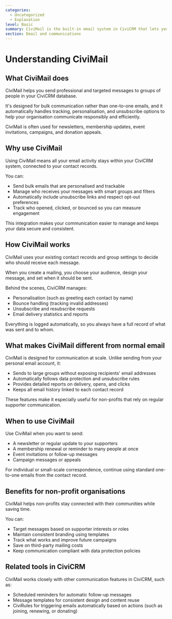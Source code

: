 ```yaml
---
categories:
  - Uncategorized
  - Explanation
level: Basic
summary: CiviMail is the built-in email system in CiviCRM that lets you send and track personalised bulk emails, newsletters, and announcements directly to your contacts.
section: Email and communications
---
```


# Understanding CiviMail

## What CiviMail does

CiviMail helps you send professional and targeted messages to groups of people in your CiviCRM database.

It's designed for bulk communication rather than one-to-one emails, and it automatically handles tracking, personalisation, and unsubscribe options to help your organisation communicate responsibly and efficiently.

CiviMail is often used for newsletters, membership updates, event invitations, campaigns, and donation appeals.

## Why use CiviMail

Using CiviMail means all your email activity stays within your CiviCRM system, connected to your contact records.

You can:

- Send bulk emails that are personalised and trackable  
- Manage who receives your messages with smart groups and filters  
- Automatically include unsubscribe links and respect opt-out preferences  
- Track who opened, clicked, or bounced so you can measure engagement  

This integration makes your communication easier to manage and keeps your data secure and consistent.

## How CiviMail works

CiviMail uses your existing contact records and group settings to decide who should receive each message.

When you create a mailing, you choose your audience, design your message, and set when it should be sent.

Behind the scenes, CiviCRM manages:

- Personalisation (such as greeting each contact by name)  
- Bounce handling (tracking invalid addresses)  
- Unsubscribe and resubscribe requests  
- Email delivery statistics and reports  

Everything is logged automatically, so you always have a full record of what was sent and to whom.

## What makes CiviMail different from normal email

CiviMail is designed for communication at scale. Unlike sending from your personal email account, it:

- Sends to large groups without exposing recipients' email addresses  
- Automatically follows data protection and unsubscribe rules  
- Provides detailed reports on delivery, opens, and clicks  
- Keeps all email history linked to each contact record  

These features make it especially useful for non-profits that rely on regular supporter communication.

## When to use CiviMail

Use CiviMail when you want to send:

- A newsletter or regular update to your supporters  
- A membership renewal or reminder to many people at once  
- Event invitations or follow-up messages  
- Campaign messages or appeals  

For individual or small-scale correspondence, continue using standard one-to-one emails from the contact record.

## Benefits for non-profit organisations

CiviMail helps non-profits stay connected with their communities while saving time.

You can:

- Target messages based on supporter interests or roles  
- Maintain consistent branding using templates  
- Track what works and improve future campaigns  
- Save on third-party mailing costs  
- Keep communication compliant with data protection policies  

## Related tools in CiviCRM

CiviMail works closely with other communication features in CiviCRM, such as:

- Scheduled reminders for automatic follow-up messages  
- Message templates for consistent design and content reuse  
- CiviRules for triggering emails automatically based on actions (such as joining, renewing, or donating)
